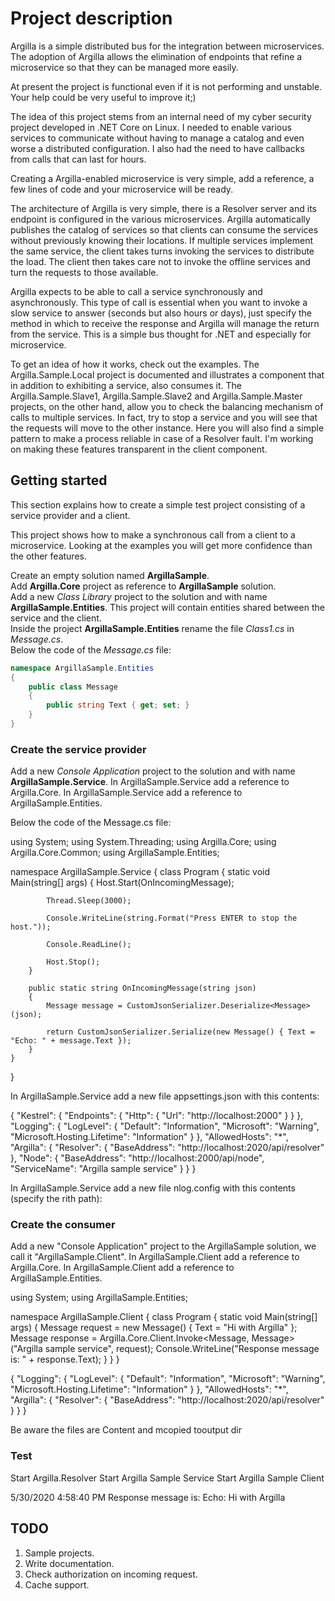 # Project description
Argilla is a simple distributed bus for the integration between microservices. The adoption of Argilla allows the elimination of endpoints that refine a microservice so that they can be managed more easily.

At present the project is functional even if it is not performing and unstable. Your help could be very useful to improve it;)

The idea of this project stems from an internal need of my cyber security project developed in .NET Core on Linux. I needed to enable various services to communicate without having to manage a catalog and even worse a distributed configuration. I also had the need to have callbacks from calls that can last for hours.

Creating a Argilla-enabled microservice is very simple, add a reference, a few lines of code and your microservice will be ready.

The architecture of Argilla is very simple, there is a Resolver server and its endpoint is configured in the various microservices. Argilla automatically publishes the catalog of services so that clients can consume the services without previously knowing their locations. If multiple services implement the same service, the client takes turns invoking the services to distribute the load. The client then takes care not to invoke the offline services and turn the requests to those available.

Argilla expects to be able to call a service synchronously and asynchronously. This type of call is essential when you want to invoke a slow service to answer (seconds but also hours or days), just specify the method in which to receive the response and Argilla will manage the return from the service.
This is a simple bus thought for .NET and especially for microservice.

To get an idea of how it works, check out the examples. 
The Argilla.Sample.Local project is documented and illustrates a component that in addition to exhibiting a service, also consumes it.
The Argilla.Sample.Slave1, Argilla.Sample.Slave2 and Argilla.Sample.Master projects, on the other hand, allow you to check the balancing mechanism of calls to multiple services. In fact, try to stop a service and you will see that the requests will move to the other instance. Here you will also find a simple pattern to make a process reliable in case of a Resolver fault. I'm working on making these features transparent in the client component.

## Getting started
This section explains how to create a simple test project consisting of a service provider and a client.

This project shows how to make a synchronous call from a client to a microservice. Looking at the examples you will get more confidence than the other features.

Create an empty solution named **ArgillaSample**.  
Add **Argilla.Core** project as reference to **ArgillaSample** solution.  
Add a new *Class Library* project to the solution and with name **ArgillaSample.Entities**. This project will contain entities shared between the service and the client.  
Inside the project **ArgillaSample.Entities** rename the file *Class1.cs* in *Message.cs*.  
Below the code of the *Message.cs* file: 

```c#
namespace ArgillaSample.Entities
{
    public class Message
    {
        public string Text { get; set; }
    }
}
```

### Create the service provider
Add a new *Console Application* project to the solution and with name **ArgillaSample.Service**.
In ArgillaSample.Service add a reference to Argilla.Core.
In ArgillaSample.Service add a reference to ArgillaSample.Entities.

Below the code of the Message.cs file:

using System;
using System.Threading;
using Argilla.Core;
using Argilla.Core.Common;
using ArgillaSample.Entities;

namespace ArgillaSample.Service
{
    class Program
    {
        static void Main(string[] args)
        {
            Host.Start(OnIncomingMessage);

            Thread.Sleep(3000);

            Console.WriteLine(string.Format("Press ENTER to stop the host."));

            Console.ReadLine();

            Host.Stop();
        }

        public static string OnIncomingMessage(string json)
        {
            Message message = CustomJsonSerializer.Deserialize<Message>(json);

            return CustomJsonSerializer.Serialize(new Message() { Text = "Echo: " + message.Text });
        }
    }
}



In ArgillaSample.Service add a new file appsettings.json with this contents:

{
  "Kestrel": {
    "Endpoints": {
      "Http": {
        "Url": "http://localhost:2000"
      }
    }
  },
  "Logging": {
    "LogLevel": {
      "Default": "Information",
      "Microsoft": "Warning",
      "Microsoft.Hosting.Lifetime": "Information"
    }
  },
  "AllowedHosts": "*",
  "Argilla": {
    "Resolver": {
      "BaseAddress": "http://localhost:2020/api/resolver"
    },
    "Node": {
      "BaseAddress": "http://localhost:2000/api/node",
      "ServiceName": "Argilla sample service"
    }
  }
}



In ArgillaSample.Service add a new file nlog.config with this contents (specify the rith path): 

<?xml version="1.0" encoding="utf-8" ?>
<nlog xmlns="http://www.nlog-project.org/schemas/NLog.xsd"
      xmlns:xsi="http://www.w3.org/2001/XMLSchema-instance"
      autoReload="true">

  <extensions>
    <add assembly="NLog.Web.AspNetCore"/>
  </extensions>

  <targets>
    <target 
            xsi:type="File" 
            name="logger" 
            fileName="/Users/eca/logs/argillasample-service-${shortdate}.log"
            layout="${longdate} ${threadid} ${uppercase:${level}} ${logger} ${message} ${exception:format=tostring}" />
  </targets>

  <rules>
    <logger name="*" minlevel="Debug" writeTo="logger" />
  </rules>
</nlog>



### Create the consumer
Add a new "Console Application" project to the ArgillaSample solution, we call it "ArgillaSample.Client".
In ArgillaSample.Client add a reference to Argilla.Core.
In ArgillaSample.Client add a reference to ArgillaSample.Entities.



using System;
using ArgillaSample.Entities;

namespace ArgillaSample.Client
{
    class Program
    {
        static void Main(string[] args)
        {
            Message request = new Message() { Text = "Hi with Argilla" };
            Message response = Argilla.Core.Client.Invoke<Message, Message>("Argilla sample service", request);
            Console.WriteLine("Response message is: " + response.Text);
        }
    }
}






{
  "Logging": {
    "LogLevel": {
      "Default": "Information",
      "Microsoft": "Warning",
      "Microsoft.Hosting.Lifetime": "Information"
    }
  },
  "AllowedHosts": "*",
  "Argilla": {
    "Resolver": {
      "BaseAddress": "http://localhost:2020/api/resolver"
    }
  }
}






<?xml version="1.0" encoding="utf-8" ?>
<nlog xmlns="http://www.nlog-project.org/schemas/NLog.xsd"
      xmlns:xsi="http://www.w3.org/2001/XMLSchema-instance"
      autoReload="true">

  <extensions>
    <add assembly="NLog.Web.AspNetCore"/>
  </extensions>

  <targets>
    <target 
            xsi:type="File" 
            name="logger" 
            fileName="/Users/eca/logs/argillasample-client-${shortdate}.log"
            layout="${longdate} ${threadid} ${uppercase:${level}} ${logger} ${message} ${exception:format=tostring}" />
  </targets>

  <rules>
    <logger name="*" minlevel="Debug" writeTo="logger" />
  </rules>
</nlog>



Be aware the files are Content and mcopied tooutput dir




### Test

Start Argilla.Resolver
Start Argilla Sample Service
Start Argilla Sample Client



5/30/2020 4:58:40 PM
Response message is: Echo: Hi with Argilla

## TODO
1) Sample projects.
2) Write documentation.
3) Check authorization on incoming request.
4) Cache support.
